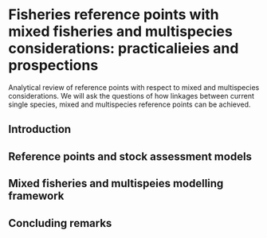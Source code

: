 # Fisheries reference points with mixed fisheries and multispecies considerations: practicalieies and prospections

Analytical review of reference points with respect to mixed and multispecies considerations. We will ask the questions of how linkages between current single species, mixed and multispecies reference points can be achieved. 

## Introduction

## Reference points and stock assessment models

## Mixed fisheries and multispeies modelling framework

## Concluding remarks
